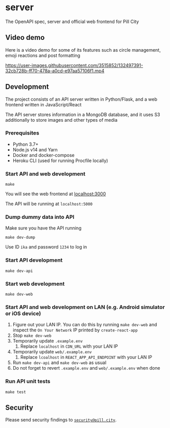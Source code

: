 # server
The OpenAPI spec, server and official web frontend for Pill City

## Video demo
Here is a video demo for some of its features such as circle management, emoji reactions and post formatting

https://user-images.githubusercontent.com/3515852/132497391-32cb728b-ff70-478a-a0cd-e97aa57106f1.mp4

## Development
The project consists of an API server written in Python/Flask, and a web frontend written in JavaScript/React

The API server stores information in a MongoDB database, and it uses S3 additionally to store images and other types of media

### Prerequisites
* Python 3.7+
* Node.js v14 and Yarn
* Docker and docker-compose
* Heroku CLI (used for running Procfile locally)

### Start API and web development
``` shell
make
```
You will see the web frontend at [localhost:3000](http://localhost:3000)

The API will be running at `localhost:5000`

### Dump dummy data into API
Make sure you have the API running
``` shell
make dev-dump
```
Use ID `ika` and password `1234` to log in

### Start API development
``` shell
make dev-api
```

### Start web development
``` shell
make dev-web
```

### Start API and web development on LAN (e.g. Android simulator or iOS device)
1. Figure out your LAN IP. You can do this by running `make dev-web` and inspect the `On Your Network` IP printed by `create-react-app`
2. Stop `make dev-web`
3. Temporarily update `.example.env`
   1. Replace `localhost` in `CDN_URL` with your LAN IP
4. Temporarily update `web/.example.env`
   1. Replace `lcoalhost` in `REACT_APP_API_ENDPOINT` with your LAN IP
5. Run `make dev-api` and `make dev-web` as usual
6. Do not forget to revert `.example.env` and `web/.example.env` when done

### Run API unit tests
``` shell
make test
```

## Security
Please send security findings to [`security@pill.city`](mailto:security@pill.city).
